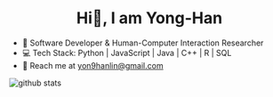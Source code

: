 <h1 align="center">Hi👋, I am Yong-Han</h1>

- 🔬 Software Developer & Human-Computer Interaction Researcher
- 💻 Tech Stack: Python | JavaScript | Java | C++ | R | SQL
- 📩 Reach me at <yon9hanlin@gmail.com>
<!--<p>
<img src="https://github-readme-stats.vercel.app/api?username=yonghanlin&bg_color=1f2938&text_color=FFFFFF&show_icons=true&hide-border=true&include_all_commits=true" />
</p>-->
<picture decoding="async" loading="lazy">
  <source media="(prefers-color-scheme: light)" srcset="https://pixel-profile.vercel.app/api/github-stats?username=yonghanlin&screen_effect=false&background=linear-gradient(to%20bottom%20right%2C%20%2374dcc4%2C%20%234597e9)">
  <source media="(prefers-color-scheme: dark)" srcset="https://pixel-profile.vercel.app/api/github-stats?username=yonghanlin&screen_effect=true&background=linear-gradient(to%20bottom%20right%2C%20%235580eb%2C%20%232aeeff)">
  <img alt="github stats" src="https://pixel-profile.vercel.app/api/github-stats?username=yonghanlin&screen_effect=false&background=linear-gradient(to%20bottom%20right%2C%20%2374dcc4%2C%20%234597e9)">
</picture>
<br>
<!--<p>
  <img src="https://visitor-badge.laobi.icu/badge?page_id=yonghanlin.yonghanlin" />
</p>-->




